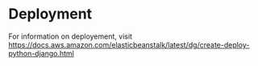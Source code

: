 # Deployment
For information on deployement, visit https://docs.aws.amazon.com/elasticbeanstalk/latest/dg/create-deploy-python-django.html